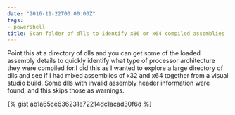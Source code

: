 ```yaml
---
date: "2016-11-22T00:00:00Z"
tags:
- powershell
title: Scan folder of dlls to identify x86 or x64 compiled assemblies
---
```


Point this at a directory of dlls and you can get some of the loaded assembly details to quickly identify what type of processor architecture they were compiled for.I did this as I wanted to explore a large directory of dlls and see if I had mixed assemblies of x32 and x64 together from a visual studio build.
Some dlls with invalid assembly header information were found, and this skips those as warnings.

{% gist ab1a65ce636231e72214dc1acad30f6d %}
